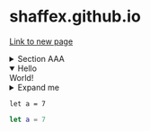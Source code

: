 # shaffex.github.io

[Link to new page](./Views.md)

<details>
<summary>Section AAA</summary>
<details>
<summary>Section A.B</summary>
<details>
<summary>Section A.B.C</summary>
<details>
<summary>Section A.B.C.D</summary>
  Done!
</details>
</details>
</details>
</details>

<details open>
  <summary>Hello</summary>
  World!
</details>

<details>
  <summary>Expand me</summary>
  
```xml
<vstack>
  <circle foregroundColor="red"/>
  <circle foregroundColor="green"/>
  <circle foregroundColor="blue"/>
</vstack>
```

</details>



```
let a = 7
```

```swift
let a = 7
```
